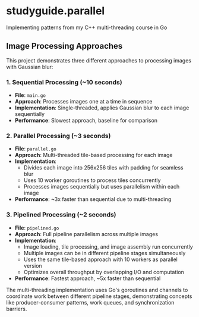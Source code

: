 # studyguide.parallel
Implementing patterns from my C++ multi-threading course in Go

## Image Processing Approaches

This project demonstrates three different approaches to processing images with Gaussian blur:

### 1. Sequential Processing (~10 seconds)
- **File**: `main.go`
- **Approach**: Processes images one at a time in sequence
- **Implementation**: Single-threaded, applies Gaussian blur to each image sequentially
- **Performance**: Slowest approach, baseline for comparison

### 2. Parallel Processing (~3 seconds)
- **File**: `parallel.go`
- **Approach**: Multi-threaded tile-based processing for each image
- **Implementation**: 
  - Divides each image into 256x256 tiles with padding for seamless blur
  - Uses 10 worker goroutines to process tiles concurrently
  - Processes images sequentially but uses parallelism within each image
- **Performance**: ~3x faster than sequential due to multi-threading

### 3. Pipelined Processing (~2 seconds)
- **File**: `pipelined.go`
- **Approach**: Full pipeline parallelism across multiple images
- **Implementation**:
  - Image loading, tile processing, and image assembly run concurrently
  - Multiple images can be in different pipeline stages simultaneously
  - Uses the same tile-based approach with 10 workers as parallel version
  - Optimizes overall throughput by overlapping I/O and computation
- **Performance**: Fastest approach, ~5x faster than sequential

The multi-threading implementation uses Go's goroutines and channels to coordinate work between different pipeline stages, demonstrating concepts like producer-consumer patterns, work queues, and synchronization barriers.
